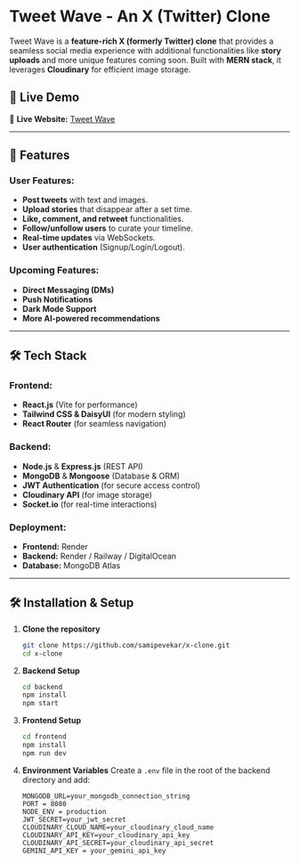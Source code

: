 # Tweet Wave - An X (Twitter) Clone

Tweet Wave is a **feature-rich X (formerly Twitter) clone** that provides a seamless social media experience with additional functionalities like **story uploads** and more unique features coming soon. Built with **MERN stack**, it leverages **Cloudinary** for efficient image storage.

## 🚀 Live Demo

🔗 **Live Website:** [Tweet Wave](https://x-frontend-kuz7.onrender.com/)

---

## 📌 Features

### User Features:
- **Post tweets** with text and images.
- **Upload stories** that disappear after a set time.
- **Like, comment, and retweet** functionalities.
- **Follow/unfollow users** to curate your timeline.
- **Real-time updates** via WebSockets.
- **User authentication** (Signup/Login/Logout).

### Upcoming Features:
- **Direct Messaging (DMs)**
- **Push Notifications**
- **Dark Mode Support**
- **More AI-powered recommendations**

---

## 🛠️ Tech Stack

### Frontend:
- **React.js** (Vite for performance)
- **Tailwind CSS & DaisyUI** (for modern styling)
- **React Router** (for seamless navigation)

### Backend:
- **Node.js** & **Express.js** (REST API)
- **MongoDB** & **Mongoose** (Database & ORM)
- **JWT Authentication** (for secure access control)
- **Cloudinary API** (for image storage)
- **Socket.io** (for real-time interactions)

### Deployment:
- **Frontend:** Render
- **Backend:** Render / Railway / DigitalOcean
- **Database:** MongoDB Atlas

---

## 🛠️ Installation & Setup

1. **Clone the repository**
   ```sh
   git clone https://github.com/samipevekar/x-clone.git
   cd x-clone
   ```

2. **Backend Setup**
   ```sh
   cd backend
   npm install
   npm start
   ```

3. **Frontend Setup**
   ```sh
   cd frontend
   npm install
   npm run dev
   ```

4. **Environment Variables**
   Create a `.env` file in the root of the backend directory and add:
   ```env
   MONGODB_URL=your_mongodb_connection_string
   PORT = 8080
   NODE_ENV = production
   JWT_SECRET=your_jwt_secret
   CLOUDINARY_CLOUD_NAME=your_cloudinary_cloud_name
   CLOUDINARY_API_KEY=your_cloudinary_api_key
   CLOUDINARY_API_SECRET=your_cloudinary_api_secret
   GEMINI_API_KEY = your_gemini_api_key
   ```
